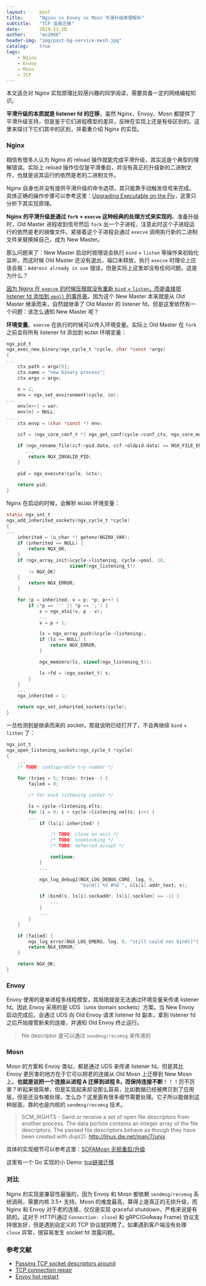 ```yaml
---
layout:     post
title:      "Nginx vs Envoy vs Mosn 平滑升级原理解析"
subtitle:   "TCP 连接迁移"
date:       2019-12-28
author:     "ms2008"
header-img: "img/post-bg-service-mesh.jpg"
catalog:    true
tags:
    - Nginx
    - Envoy
    - Mosn
    - TCP
---
```


本文适合对 Nginx 实现原理比较感兴趣的同学阅读，需要具备一定的网络编程知识。

**平滑升级的本质就是 listener fd 的迁移**，虽然 Nginx、Envoy、Mosn 都提供了平滑升级支持，但是鉴于它们进程模型的差异，反映在实现上还是有些区别的。这里来探讨下它们其中的区别，并着重介绍 Nginx 的实现。

### Nginx

相信有很多人认为 Nginx 的 reload 操作就能完成平滑升级，其实这是个典型的理解错误。实际上 reload 操作仅仅是平滑重启，并没有真正的升级新的二进制文件，也就是说其运行的依然是老的二进制文件。

Nginx 自身也并没有提供平滑升级的命令选项，其只能靠手动触发信号来完成。具体正确的操作步骤可以参考这里：[Upgrading Executable on the Fly][1]，这里只分析下其实现原理。

**Nginx 的平滑升级是通过 `fork` + `execve` 这种经典的处理方式来实现的**。准备升级时，Old Master 进程收到信号然后 `fork` 出一个子进程，注意此时这个子进程运行的依然是老的镜像文件。紧接着这个子进程会通过 `execve` 调用执行新的二进制文件来替换掉自己，成为 New Master。

那么问题来了：New Master 启动时按理说会执行 `bind` + `listen` 等操作来初始化监听，而这时候 Old Master 还没有退出，端口未释放，执行 `execve` 时理论上应该会报：`Address already in use` 错误，但是实际上这里却没有任何问题，这是为什么？

<u>因为 Nginx 在 `execve` 的时候压根就没有重新 `bind` + `listen`，而是直接把 listener fd 添加到 `epoll` 的事件表</u>。因为这个 New Master 本来就是从 Old Master 继承而来，自然就继承了 Old Master 的 listener fd，但是这里依然有一个问题：该怎么通知 New Master 呢？

**环境变量**。`execve` 在执行的时候可以传入环境变量。实际上 Old Master 在 `fork` 之前会将所有 listener fd 添加到 `NGINX` 环境变量：

```c
ngx_pid_t
ngx_exec_new_binary(ngx_cycle_t *cycle, char *const *argv)
{
...
    ctx.path = argv[0];
    ctx.name = "new binary process";
    ctx.argv = argv;

    n = 2;
    env = ngx_set_environment(cycle, &n);
...
    env[n++] = var;
    env[n] = NULL;
...
    ctx.envp = (char *const *) env;

    ccf = (ngx_core_conf_t *) ngx_get_conf(cycle->conf_ctx, ngx_core_module);

    if (ngx_rename_file(ccf->pid.data, ccf->oldpid.data) == NGX_FILE_ERROR) {
       ...
        return NGX_INVALID_PID;
    }

    pid = ngx_execute(cycle, &ctx);

    return pid;
}
```

Nginx 在启动的时候，会解析 `NGINX` 环境变量：

```c
static ngx_int_t
ngx_add_inherited_sockets(ngx_cycle_t *cycle)
{
...
    inherited = (u_char *) getenv(NGINX_VAR);
    if (inherited == NULL) {
        return NGX_OK;
    }
    if (ngx_array_init(&cycle->listening, cycle->pool, 10,
                       sizeof(ngx_listening_t))
        != NGX_OK)
    {
        return NGX_ERROR;
    }

    for (p = inherited, v = p; *p; p++) {
        if (*p == ':' || *p == ';') {
            s = ngx_atoi(v, p - v);
            ...
            v = p + 1;

            ls = ngx_array_push(&cycle->listening);
            if (ls == NULL) {
                return NGX_ERROR;
            }

            ngx_memzero(ls, sizeof(ngx_listening_t));

            ls->fd = (ngx_socket_t) s;
        }
    }
    ...
    ngx_inherited = 1;

    return ngx_set_inherited_sockets(cycle);
}
```

一旦检测到是继承而来的 socket，那就说明已经打开了，不会再继续 `bind` + `listen` 了：

```c
ngx_int_t
ngx_open_listening_sockets(ngx_cycle_t *cycle)
{
    ...
    /* TODO: configurable try number */

    for (tries = 5; tries; tries--) {
        failed = 0;

        /* for each listening socket */

        ls = cycle->listening.elts;
        for (i = 0; i < cycle->listening.nelts; i++) {
        ...
            if (ls[i].inherited) {

                /* TODO: close on exit */
                /* TODO: nonblocking */
                /* TODO: deferred accept */

                continue;
            }
            ...

            ngx_log_debug2(NGX_LOG_DEBUG_CORE, log, 0,
                           "bind() %V #%d ", &ls[i].addr_text, s);

            if (bind(s, ls[i].sockaddr, ls[i].socklen) == -1) {
                ...
            }
            ...
        }
    }

    if (failed) {
        ngx_log_error(NGX_LOG_EMERG, log, 0, "still could not bind()");
        return NGX_ERROR;
    }

    return NGX_OK;
}
```

### Envoy

Envoy 使用的是单进程多线程模型，其局限就是无法通过环境变量来传递 listener fd。因此 Envoy 采用的是 UDS（unix domain sockets）方案。当 New Envoy 启动完成后，会通过 UDS 向 Old Envoy 请求 listener fd 副本，拿到 listener fd 之后开始接管新来的连接，并通知 Old Envoy 终止运行。

> file descriptor 是可以通过 `sendmsg/recvmsg` 来传递的

### Mosn

Mosn 的方案和 Envoy 类似，都是通过 UDS 来传递 listener fd。但是其比 Envoy 更厉害的地方在于它可以把老的连接从 Old Mosn 上迁移到 New Mosn 上。**也就是说把一个连接从进程 A 迁移到进程 B，而保持连接不断**！！！厉不厉害？听起来很简单，但是实现起来却没那么容易，比如数据已经被拷贝到了应用层，但是还没有被处理，怎么办？这里面有很多细节需要处理。它子所以能做到这种层面，靠的也是内核的 `sendmsg/recvmsg` 技术。

> SCM_RIGHTS - Send or receive a set of open file descriptors from another process. The data portion contains an integer array of the file descriptors. The passed file descriptors behave as though they have been created with dup(2). http://linux.die.net/man/7/unix

具体的实现细节可以参考这里：[SOFAMosn 无损重启/升级][2]

这里有一个 Go 实现的小 Demo: [tcp链接迁移][3]

### 对比

Nginx 的实现是兼容性最强的，因为 Envoy 和 Mosn 都依赖 `sendmsg/recvmsg` 系统调用，需要内核 3.5+ 支持。Mosn 的难度最高，算得上是真正的无损升级，而 Nginx 和 Envoy 对于老的连接，仅仅是实现 graceful shutdown，严格来说是有损的。这对于 HTTP(通过 `Connection: close`) 和 gRPC(GoAway Frame) 协议支持很友好，但是遇到自定义的 TCP 协议就抓瞎了。如果遇到客户端没有处理 `close` 异常，很容易发生 socket fd 泄露问题。

### 参考文献

- [Passing TCP socket descriptors around](https://gist.github.com/majek/2500291)
- [TCP connection repair](https://lwn.net/Articles/495304/)
- [Envoy hot restart](https://blog.envoyproxy.io/envoy-hot-restart-1d16b14555b5)

[1]: http://nginx.org/en/docs/control.html#upgrade
[2]: https://segmentfault.com/a/1190000018182418
[3]: https://zhuanlan.zhihu.com/p/97340154